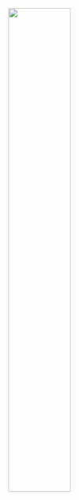 
<div align="center">
  <img src="https://user-images.githubusercontent.com/49173189/134829015-d4fa7921-c4d0-4019-8bb5-9ce55fc7a2de.png" width="50%" /> 
</div>
